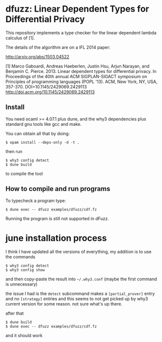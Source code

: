 dfuzz: Linear Dependent Types for Differential Privacy
=====

This repository implements a type checker for the linear dependent
lambda calculus of [1].

The details of the algorithm are on a IFL 2014 paper:

http://arxiv.org/abs/1503.04522

[1] Marco Gaboardi, Andreas Haeberlen, Justin Hsu, Arjun Narayan, and Benjamin C. Pierce. 2013. Linear dependent types for differential privacy. In Proceedings of the 40th annual ACM SIGPLAN-SIGACT symposium on Principles of programming languages (POPL '13). ACM, New York, NY, USA, 357-370. DOI=10.1145/2429069.2429113 http://doi.acm.org/10.1145/2429069.2429113

## Install

You need ocaml >= 4.07.1 plus dune, and the why3
dependencies plus standard gnu tools like gcc and make.

You can obtain all that by doing:
```
$ opam install --deps-only -d -t .
```

then run

```
$ why3 config detect
$ dune build
```

to compile the tool

## How to compile and run programs

To typecheck a program type:

```
$ dune exec -- dfuzz examples/dfuzz/cdf.fz
```

Running the program is still not supported in dFuzz.


# june installation process

I think I have updated all the versions of everything, my addition is to use the commands

```
$ why3 config detect
$ why3 config show
```

and then copy-paste the result into `~/.why3.conf` (maybe the first command is unnecessary)

the issue I had is the `detect` subcommand makes a `[partial_prover]` entry and no `[strategy]` entries and this
seems to not get picked up by why3 current version for some reason. not sure what's up there.

after that

```
$ dune build
$ dune exec -- dfuzz examples/dfuzz/cdf.fz
```

and it should work